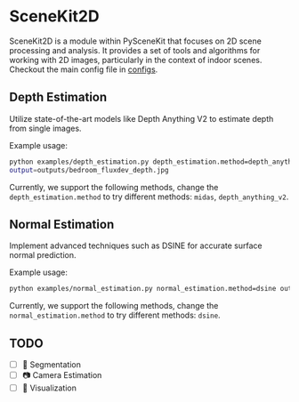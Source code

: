 # SceneKit2D

SceneKit2D is a module within PySceneKit that focuses on 2D scene processing and analysis. It provides a set of tools and algorithms for working with 2D images, particularly in the context of indoor scenes. Checkout the main config file in [configs](./configs/scenekit2d.yaml).

## Depth Estimation

Utilize state-of-the-art models like Depth Anything V2 to estimate depth from single images.

Example usage:

```bash
python examples/depth_estimation.py depth_estimation.method=depth_anything_v2 input=examples/data/bedroom_fluxdev.jpg
output=outputs/bedroom_fluxdev_depth.jpg
```
Currently, we support the following methods, change the `depth_estimation.method` to try different methods: `midas`, `depth_anything_v2`.

## Normal Estimation

Implement advanced techniques such as DSINE for accurate surface normal prediction.

Example usage:

```bash
python examples/normal_estimation.py normal_estimation.method=dsine output=outputs/bedroom_fluxdev_normal.jpg
```

Currently, we support the following methods, change the `normal_estimation.method` to try different methods: `dsine`.

## TODO

- [ ] 🧩 Segmentation
- [ ] 📷 Camera Estimation
- [ ] 🎨 Visualization
